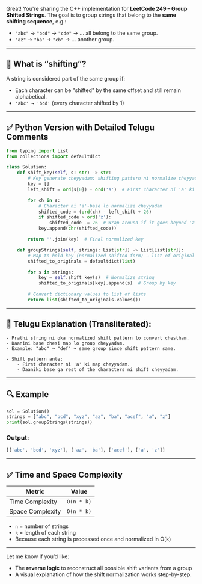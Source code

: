 Great! You're sharing the C++ implementation for **LeetCode 249 – Group Shifted Strings**.
The goal is to group strings that belong to the **same shifting sequence**, e.g.:

* `"abc"` → `"bcd"` → `"cde"` → ... all belong to the same group.
* `"az"` → `"ba"` → `"cb"` → ... another group.

---

## 🔁 What is “shifting”?

A string is considered part of the same group if:

* Each character can be "shifted" by the same offset and still remain alphabetical.
* `'abc' → 'bcd'` (every character shifted by 1)

---

## ✅ Python Version with Detailed Telugu Comments

```python
from typing import List
from collections import defaultdict

class Solution:
    def shift_key(self, s: str) -> str:
        # Key generate cheyyadam: shifting pattern ni normalize cheyyadam
        key = []
        left_shift = ord(s[0]) - ord('a')  # First character ni 'a' ki shift cheyyadam

        for ch in s:
            # Character ni 'a'-base lo normalize cheyyadam
            shifted_code = (ord(ch) - left_shift + 26)
            if shifted_code > ord('z'):
                shifted_code -= 26  # Wrap around if it goes beyond 'z'
            key.append(chr(shifted_code))

        return ''.join(key)  # Final normalized key

    def groupStrings(self, strings: List[str]) -> List[List[str]]:
        # Map to hold key (normalized shifted form) → list of original strings
        shifted_to_originals = defaultdict(list)

        for s in strings:
            key = self.shift_key(s)  # Normalize string
            shifted_to_originals[key].append(s)  # Group by key

        # Convert dictionary values to list of lists
        return list(shifted_to_originals.values())
```

---

## 🧠 Telugu Explanation (Transliterated):

```text
- Prathi string ni oka normalized shift pattern lo convert chestham.
- Daanini base chesi map lo group cheyyadam.
- Example: "abc" → "def" → same group since shift pattern same.

- Shift pattern ante:
    - First character ni 'a' ki map cheyyadam.
    - Daaniki base ga rest of the characters ni shift cheyyadam.
```

---

## 🔍 Example

```python
sol = Solution()
strings = ["abc", "bcd", "xyz", "az", "ba", "acef", "a", "z"]
print(sol.groupStrings(strings))
```

### Output:

```python
[['abc', 'bcd', 'xyz'], ['az', 'ba'], ['acef'], ['a', 'z']]
```

---

## ✅ Time and Space Complexity

| Metric           | Value      |
| ---------------- | ---------- |
| Time Complexity  | `O(n * k)` |
| Space Complexity | `O(n * k)` |

* `n` = number of strings
* `k` = length of each string
* Because each string is processed once and normalized in O(k)

---

Let me know if you’d like:

* The **reverse logic** to reconstruct all possible shift variants from a group
* A visual explanation of how the shift normalization works step-by-step.
